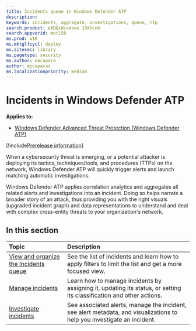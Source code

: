 ```yaml
---
title: Incidents queue in Windows Defender ATP
description:
keywords: incidents, aggregate, investigations, queue, ttp
search.product: eADQiWindows 10XVcnh
search.appverid: met150
ms.prod: w10
ms.mktglfcycl: deploy
ms.sitesec: library
ms.pagetype: security
ms.author: macapara
author: mjcaparas
ms.localizationpriority: medium
---
```


# Incidents in Windows Defender ATP
**Applies to:**
- [Windows Defender Advanced Threat Protection (Windows Defender ATP)](https://wincom.blob.core.windows.net/documents/Windows10_Commercial_Comparison.pdf)

[!include[Prerelease information](prerelease.md)]

When a cybersecurity threat is emerging, or a potential attacker is deploying its tactics, techniques/tools, and procedures (TTPs) on the network, Windows Defender ATP will quickly trigger alerts and launch matching automatic investigations. 

Windows Defender ATP applies correlation analytics and aggregates all related alerts and investigations into an incident. Doing so helps narrate a broader story of an attack, thus providing you with the right visuals (upgraded incident graph) and data representations to understand and deal with complex cross-entity threats to your organization's network.
 

## In this section

Topic | Description 
:---|:---
[View and organize the Incidents queue](view-incidents-queue.md)|  See the list of incidents and learn how to apply filters to limit the list and get a more focused view.
[Manage incidents](manage-incidents-windows-defender-advanced-threat-protection.md) | Learn how to manage incidents by assigning it, updating its status, or setting its classification and other actions.
[Investigate incidents](investigate-incidents-windows-defender-advanced-threat-protection.md)|  See associated alerts, manage the incident, see alert metadata, and visualizations to help you investigate an incident.


